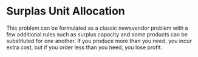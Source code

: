 # Surplas Unit Allocation
This problem can be formulated as a classic newsvendor problem with a few additional rules such as surplus capacity and some products can be substituted for one another. If you produce more than you need, you incur extra cost, but if you order less than you need, you lose profit. 


